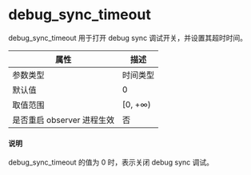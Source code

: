 debug_sync_timeout 
=======================================

debug_sync_timeout 用于打开 debug sync 调试开关，并设置其超时时间。


|      **属性**      |  **描述**  |
|------------------|----------|
| 参数类型             | 时间类型     |
| 默认值              | 0        |
| 取值范围             | \[0, +∞) |
| 是否重启 observer 进程生效 | 否        |


  <main id="notice" type='explain'>
    <h4>说明</h4>
    <p>debug_sync_timeout 的值为 0 时，表示关闭 debug sync 调试。</p>
  </main>

